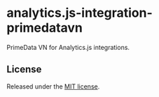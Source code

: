 # analytics.js-integration-primedatavn

PrimeData VN for Analytics.js integrations.

## License

Released under the [MIT license](LICENSE).